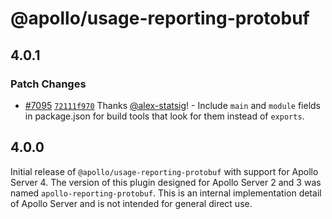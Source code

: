 # @apollo/usage-reporting-protobuf

## 4.0.1

### Patch Changes

- [#7095](https://github.com/apollographql/apollo-server/pull/7095) [`72111f970`](https://github.com/apollographql/apollo-server/commit/72111f970e80bcf8538a002c08ce4a3d0da318d9) Thanks [@alex-statsig](https://github.com/alex-statsig)! - Include `main` and `module` fields in package.json for build tools that look for them instead of `exports`.

## 4.0.0

Initial release of `@apollo/usage-reporting-protobuf` with support for Apollo Server 4. The version of this plugin designed for Apollo Server 2 and 3 was named `apollo-reporting-protobuf`. This is an internal implementation detail of Apollo Server and is not intended for general direct use.
